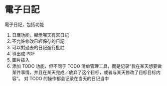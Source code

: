 # 電子日記

電子日記，包括功能

1. 日曆功能，顯示哪天有寫日記
2. 不允許修改已經保存的日記
3. 可以對過去的日記進行批註
4. 導出成 PDF
5. 圖片插入
6. 添加 TODO 功能，但不同于 TODO 清单管理工具，而是记录“我在某天想要做某件事情，并且在某天完成／放弃了这个目标，或者与某天修改了目标目标内容”。 对 TODO 的操作都会记录在当天的日记当中

